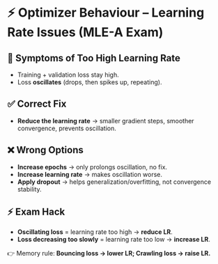 # ⚡ Optimizer Behaviour – Learning Rate Issues (MLE-A Exam)

## 🚩 Symptoms of Too High Learning Rate
- Training + validation loss stay high.  
- Loss **oscillates** (drops, then spikes up, repeating).  

## ✅ Correct Fix
- **Reduce the learning rate** → smaller gradient steps, smoother convergence, prevents oscillation.  

## ❌ Wrong Options
- **Increase epochs** → only prolongs oscillation, no fix.  
- **Increase learning rate** → makes oscillation worse.  
- **Apply dropout** → helps generalization/overfitting, not convergence stability.  

## ⚡ Exam Hack
- **Oscillating loss** = learning rate too high → **reduce LR**.  
- **Loss decreasing too slowly** = learning rate too low → **increase LR**.  

👉 Memory rule: **Bouncing loss → lower LR; Crawling loss → raise LR.**
